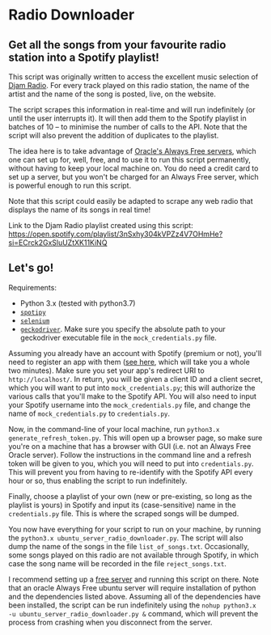 # Radio Downloader
## Get all the songs from your favourite radio station into a Spotify playlist!

This script was originally written to access the excellent music selection of [Djam Radio](www.djamradio.com). For every track played on this radio station, the name of the artist and the name of the song is posted, live, on the website.

The script scrapes this information in real-time and will run indefinitely (or until the user interrupts it). It will then add them to the Spotify playlist in batches of 10 – to minimise the number of calls to the API. Note that the script will also prevent the addition of duplicates to the playlist.

The idea here is to take advantage of [Oracle's Always Free servers](https://www.oracle.com/cloud/free/#always-free), which one can set up for, well, free, and to use it to run this script permanently, without having to keep your local machine on. You do need a credit card to set up a server, but you won't be charged for an Always Free server, which is powerful enough to run this script.

Note that this script could easily be adapted to scrape any web radio that displays the name of its songs in real time! 

Link to the Djam Radio playlist created using this script: https://open.spotify.com/playlist/3nSxhy304kVPZz4V7OHmHe?si=ECrck2GxSluUZtXK11KiNQ

## Let's go! 

Requirements: 
* Python 3.x (tested with python3.7)
* [`spotipy`](https://spotipy.readthedocs.io/en/2.9.0/)
* [`selenium`](https://pypi.org/project/selenium/)
* [`geckodriver`](https://github.com/mozilla/geckodriver/releases). Make sure you specify the absolute path to your geckodriver executable file in the `mock_credentials.py` file.

Assuming you already have an account with Spotify (premium or not), you'll need to register an app with them ([see here](https://developer.spotify.com/dashboard/applications), which will take you a whole two minutes). Make sure you set your app's redirect URI to `http://localhost/`. In return, you will be given a client ID and a client secret, which you will want to put into `mock_credentials.py`; this will authorize the various calls that you'll make to the Spotify API. You will also need to input your Spotify username into the `mock_credentials.py` file, and change the name of `mock_credentials.py` to `credentials.py`.

Now, in the command-line of your local machine, run `python3.x generate_refresh_token.py`. This will open up a browser page, so make sure you're on a machine that has a browser with GUI (i.e. not an Always Free Oracle server). Follow the instructions in the command line and a refresh token will be given to you, which you will need to put into `credentials.py`. This will prevent you from having to re-identify with the Spotify API every hour or so, thus enabling the script to run indefinitely.

Finally, choose a playlist of your own (new or pre-existing, so long as the playlist is yours) in Spotify and input its (case-sensitive) name in the `credentials.py` file. This is  where the scraped songs will be dumped.

You now have everything for your script to run on your machine, by running the `python3.x ubuntu_server_radio_downloader.py`. The script will also dump the name of the songs in the file `list_of_songs.txt`. Occasionally, some songs played on this radio are not available through Spotify, in which case the song name will be recorded in the file `reject_songs.txt`.

I recommend setting up a [free server](https://www.oracle.com/cloud/free/#always-free) and running this script on there. Note that an oracle Always Free ubuntu server will require installation of python and the dependencies listed above. Assuming all of the dependencies have been installed, the script can be run indefinitely using the `nohup python3.x -u ubuntu_server_radio_downloader.py &` command, which will prevent the process from crashing when you disconnect from the server.





